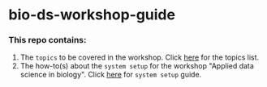 # bio-ds-workshop-guide
### This repo contains:

1) The `topics` to be covered in the workshop. Click [here](https://github.com/forkbomb-666/bio-ds-workshop-guide/blob/master/TOPICS.md) for the topics list.
2) The how-to(s) about the `system setup` for the workshop "Applied data science in biology". Click [here](https://github.com/forkbomb-666/bio-ds-workshop-guide/blob/master/REQUIREMENTS.md) for `system setup` guide.

